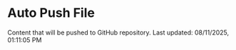 # Auto Push File

Content that will be pushed to GitHub repository.
Last updated: 08/11/2025, 01:11:05 PM